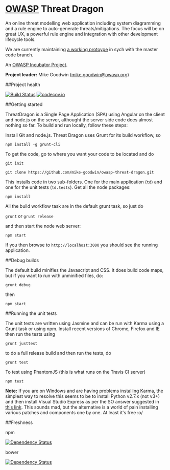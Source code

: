 # [OWASP](https://www.owasp.org) Threat Dragon #

An online threat modelling web application including system diagramming and a rule engine to auto-generate threats/mitigations. 
The focus will be on great UX, a powerful rule engine and integration with other development lifecycle tools.

We are currently maintaining [a working protoype](http://threatdragon.azurewebsites.net/#/) in sych with the master code branch.

An [OWASP Incubator Project](https://www.owasp.org/index.php/OWASP_Threat_Dragon).

**Project leader:** Mike Goodwin (mike.goodwin@owasp.org)

##Project health

[![Build Status](https://travis-ci.org/mike-goodwin/owasp-threat-dragon.svg?branch=master)](https://travis-ci.org/mike-goodwin/owasp-threat-dragon) [![codecov.io](http://codecov.io/github/mike-goodwin/owasp-threat-dragon/coverage.svg?branch=master)](http://codecov.io/github/mike-goodwin/owasp-threat-dragon?branch=master)

##Getting started

ThreatDragon is a Single Page Application (SPA) using Angular on the client and node.js on the server, althought the server side code does almost nothing so far.
To build and run locally, follow these steps:

Install Git and node.js. Threat Dragon uses Grunt for its build workflow, so

`npm install -g grunt-cli`

To get the code, go to where you want your code to be located and do

`git init`

`git clone https://github.com/mike-goodwin/owasp-threat-dragon.git`

This installs code in two sub-folders. One for the main application (`td`) and one for the unit tests (`td.tests`). Get all the node packages:

`npm install`

All the build workflow task are in the default grunt task, so just do

`grunt` or `grunt release`

and then start the node web server:

`npm start`

If you then browse to `http://localhost:3000` you should see the running application.

##Debug builds

The default build minifies the Javascript and CSS. It does build code maps, but if you want to run with
unminified files, do:

`grunt debug`

then

`npm start`

##Running the unit tests

The unit tests are written using Jasmine and can be run with Karma using a Grunt task or using npm. Install recent versions of Chrome, Firefox and IE then run the tests using

`grunt justtest`

to do a full release build and then run the tests, do

`grunt test`

To test using PhantomJS (this is what runs on the Travis CI server)

`npm test`

**Note:** If you are on Windows and are having problems installing Karma, the simplest way to resolve this seems to be to install Python v2.7.x (not v3+) and then install Visual Studio Express as per the SO answer suggested in [this link](http://codedmi.com/questions/298619/npm-install-g-karma-error-msb4019-the-imported-project-c-microsoft-cpp-defau). This sounds mad, but the alternative is a world of pain installing various patches and components one by one. At least it's free :o/

##Freshness

npm

[![Dependency Status](https://www.versioneye.com/user/projects/56185934a193340f2f000262/badge.svg?style=flat)](https://www.versioneye.com/user/projects/56185934a193340f2f000262) 

bower

[![Dependency Status](https://www.versioneye.com/user/projects/56185933a193340f2800026b/badge.svg?style=flat)](https://www.versioneye.com/user/projects/56185933a193340f2800026b)
